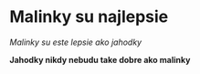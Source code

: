 <h1>Malinky su najlepsie</h1>

*Malinky su este lepsie ako jahodky*

**Jahodky nikdy nebudu take dobre ako malinky**

